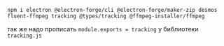 ```
npm i electron @electron-forge/cli @electron-forge/maker-zip desmos fluent-ffmpeg tracking @types/tracking @ffmpeg-installer/ffmpeg
```
так же надо прописать `module.exports = tracking` у библиотеки `tracking.js`
